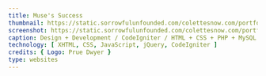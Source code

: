 ```yaml
---
title: Muse's Success
thumbnail: https://static.sorrowfulunfounded.com/colettesnow.com/portfolio/muses-success-2.0/screenshot.png
screenshot: https://static.sorrowfulunfounded.com/colettesnow.com/portfolio/muses-success-2.0/screenshot.png
caption: Design + Development / CodeIgniter / HTML + CSS + PHP + MySQL + jQuery - Muse's Success
technology: [ XHTML, CSS, JavaScript, jQuery, CodeIgniter ]
credits: { Logo: Prue Dwyer }
type: websites
---
```

